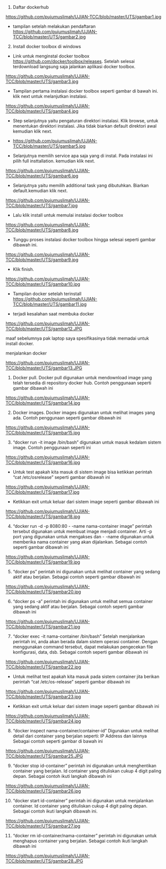 1.	Daftar dockerhub

https://github.com/pujumuslimah/UJIAN-TCC/blob/master/UTS/gambar1.jpg

- tampilan setelah melakukan pendaftaran
https://github.com/pujumuslimah/UJIAN-TCC/blob/master/UTS/gambar2.jpg


2.	Install docker toolbox di windows
-	 Link untuk menginstal docker toolbox https://github.com/docker/toolbox/releases. Setelah selesai terdownload langsung saja jalankan aplikasi docker toolbox.
 
 https://github.com/pujumuslimah/UJIAN-TCC/blob/master/UTS/gambar3.jpg

-	Tampilan pertama instalasi docker toolbox seperti gambar di bawah ini. klik next untuk melanjutkan instalasi.

 https://github.com/pujumuslimah/UJIAN-TCC/blob/master/UTS/gambar4.jpg

-	 Step selanjutnya yaitu pengaturan direktori instalasi. Klik browse, untuk menentukan direktori instalasi. Jika tidak biarkan default direktori awal kemudian klik next.

-	https://github.com/pujumuslimah/UJIAN-TCC/blob/master/UTS/gambar5.jpg
 
-	Selanjutnya memilih service apa saja yang di instal. Pada instalasi ini pilih full  insttallation. kemudian klik next.
 
https://github.com/pujumuslimah/UJIAN-TCC/blob/master/UTS/gambar6.jpg

-	Selanjutnya yaitu memilih additional task yang dibutuhkan. Biarkan default.kemudian klik next.

https://github.com/pujumuslimah/UJIAN-TCC/blob/master/UTS/gambar7.jpg
 
-	Lalu klik install untuk memulai instalasi docker toolbox

https://github.com/pujumuslimah/UJIAN-TCC/blob/master/UTS/gambar8.jpg
 
-	Tunggu proses instalasi docker toolbox hingga selesai seperti gambar dibawah ini.

https://github.com/pujumuslimah/UJIAN-TCC/blob/master/UTS/gambar9.jpg
 
-	Klik finish. 

https://github.com/pujumuslimah/UJIAN-TCC/blob/master/UTS/gambar10.jpg
 
-	Tampilan docker setelah terinstall
https://github.com/pujumuslimah/UJIAN-TCC/blob/master/UTS/gambar11.jpg

- terjadi kesalahan saat membuka docker 

https://github.com/pujumuslimah/UJIAN-TCC/blob/master/UTS/gambar12.JPG
 



maaf sebelumnya pak laptop saya spesifikasinya tidak memadai untuk install docker.




menjalankan docker


https://github.com/pujumuslimah/UJIAN-TCC/blob/master/UTS/gambar13.JPG

1. Docker pull. Docker pull digunakan untuk mendownload image yang telah tersedia di repository docker hub. Contoh penggunaan seperti gambar dibawah ini

https://github.com/pujumuslimah/UJIAN-TCC/blob/master/UTS/gambar14.jpg
 
2. Docker images. Docker images digunakan untuk melihat images yang ada. Contoh penggunaan seperti gambar dibawah ini

https://github.com/pujumuslimah/UJIAN-TCC/blob/master/UTS/gambar15.jpg
 
3. “docker run -it image /bin/bash” digunakan untuk masuk kedalam sistem image. Contoh penggunaan seperti ini

https://github.com/pujumuslimah/UJIAN-TCC/blob/master/UTS/gambar16.jpg
 
- Untuk test apakah kita masuk di sistem image bisa ketikkan perintah “cat /etc/osrelease” seperti gambar dibawah ini

https://github.com/pujumuslimah/UJIAN-TCC/blob/master/UTS/gambar17.jpg

- Ketikkan exit untuk keluar dari sistem image seperti gambar dibawah ini

https://github.com/pujumuslimah/UJIAN-TCC/blob/master/UTS/gambar18.jpg
 
4. “docker run -d -p 8080:80 - -name nama-container image” perintah tersebut digunakan untuk membuat image menjadi container. Arti -p port yang digunakan untuk mengakses dan - -name digunakan untuk memberika nama container yang akan dijalankan. Sebagai contoh seperti gambar dibawah ini

https://github.com/pujumuslimah/UJIAN-TCC/blob/master/UTS/gambar19.jpg
 
5. “docker ps” perintah ini digunakan untuk melihat container yang sedang aktif atau berjalan. Sebagai contoh seperti gambar dibawah ini

https://github.com/pujumuslimah/UJIAN-TCC/blob/master/UTS/gambar20.jpg
 
6. “docker ps -a” perintah ini digunakan untuk melihat semua container yang sedang aktif atau berjalan. Sebagai contoh seperti gambar dibawah ini

https://github.com/pujumuslimah/UJIAN-TCC/blob/master/UTS/gambar21.jpg
 
7. “docker exec -it nama-container /bin/bash” Setelah menjalankan perintah ini, anda akan berada dalam sistem operasi container. Dengan menggunakan command tersebut, dapat melakukan pengecekan file konfigurasi, data, dsb. Sebagai contoh seperti gambar dibawah ini

https://github.com/pujumuslimah/UJIAN-TCC/blob/master/UTS/gambar22.jpg

- Untuk melihat test apakah kita masuk pada sistem container jita berikan perintah “cat /etc/os-release” seperti gambar dibawah ini

https://github.com/pujumuslimah/UJIAN-TCC/blob/master/UTS/gambar23.jpg

- Ketikkan exit untuk keluar dari sistem image seperti gambar dibawah ini

https://github.com/pujumuslimah/UJIAN-TCC/blob/master/UTS/gambar24.jpg

8. “docker inspect nama-container/container-id” Digunakan untuk melihat detail dari container yang berjalan seperti: IP Address dan lainnya Sebagai contoh seperti gambar di bawah ini
 
https://github.com/pujumuslimah/UJIAN-TCC/blob/master/UTS/gambar25.JPG

9.  “docker stop id-container” perintah ini digunakan untuk menghentikan container yang berjalan. Id container yang dituliskan cukup 4 digit paling depan. Sebagai contoh ikuti langkah dibawah ini

https://github.com/pujumuslimah/UJIAN-TCC/blob/master/UTS/gambar26.jpg

10.  “docker start id-container” perintah ini digunakan untuk menjalankan container. Id container yang dituliskan cukup 4 digit paling depan. Sebagai contoh ikuti langkah dibawah ini.

https://github.com/pujumuslimah/UJIAN-TCC/blob/master/UTS/gambar27.jpg

11. “docker rm id-container/nama-container” perintah ini digunakan untuk menghapus container yang berjalan. Sebagai contoh ikuti langkah dibawah ini

https://github.com/pujumuslimah/UJIAN-TCC/blob/master/UTS/gambar28.JPG